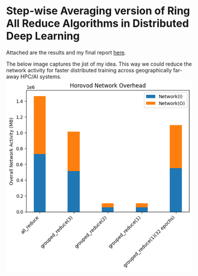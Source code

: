 # Step-wise Averaging version of Ring All Reduce Algorithms in Distributed Deep Learning

Attached are the results and my final report [here](final_report.pdf).

The below image captures the jist of my idea. This way we could reduce the network activity for faster distributed training across geographically far-away HPC/AI systems.
<br/>
![main_idea](https://github.com/srikarchundury/horovodContainerRingAlgo/blob/main/updated_network_image.png?raw=true)
